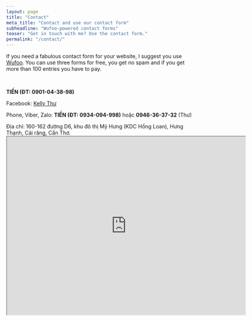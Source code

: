 ```yaml
---
layout: page
title: "Contact"
meta_title: "Contact and use our contact form"
subheadline: "Wufoo-powered contact forms"
teaser: "Get in touch with me? Use the contact form."
permalink: "/contact/"
---
```

If you need a fabulous contact form for your website, I suggest you use [Wufoo][1]. You can use three forms for free, you get no spam and if you get more than 100 entries you have to pay.

<div class="thn_post_wrap">
                                        <p>&nbsp;</p>
<p><strong>TIẾN (ĐT: 0901-04-38-98)</strong></p>
<p>Facebook: <a title="Kelly Thư" href="https://www.facebook.com/kelly.thu.9">Kelly Thư</a></p>
<p>Phone, Viber, Zalo: <strong>TIẾN (ĐT: 0934-094-998)</strong> hoặc <strong>0946-36-37-32</strong> (Thư)</p>
<p>Địa chỉ: 160-162 đường D6, khu đô thị Mỹ Hưng (KDC Hồng Loan), Hưng Thạnh, Cái răng, Cần Thơ.<br>
<iframe src="https://www.google.com/maps/d/embed?mid=zikHndvFNPpI.kBrtpJGjHbIQ" width="640" height="480"></iframe></p>
                                    </div>

 [1]: http://www.wufoo.com/
